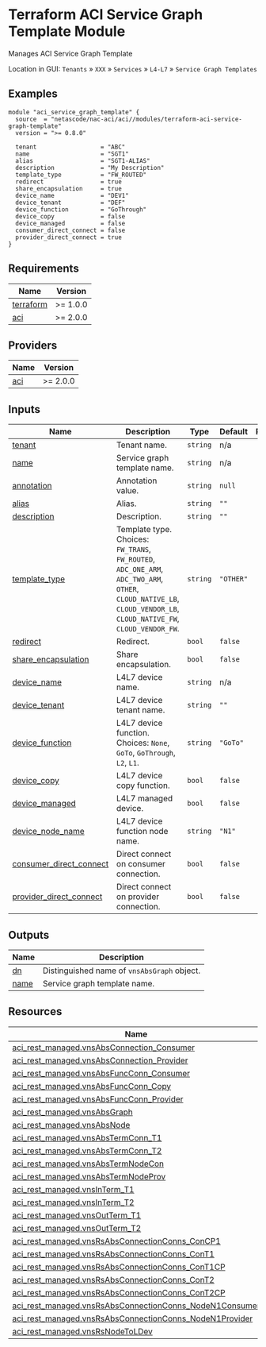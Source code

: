 <!-- BEGIN_TF_DOCS -->
# Terraform ACI Service Graph Template Module

Manages ACI Service Graph Template

Location in GUI:
`Tenants` » `XXX` » `Services` » `L4-L7` » `Service Graph Templates`

## Examples

```hcl
module "aci_service_graph_template" {
  source  = "netascode/nac-aci/aci//modules/terraform-aci-service-graph-template"
  version = ">= 0.8.0"

  tenant                  = "ABC"
  name                    = "SGT1"
  alias                   = "SGT1-ALIAS"
  description             = "My Description"
  template_type           = "FW_ROUTED"
  redirect                = true
  share_encapsulation     = true
  device_name             = "DEV1"
  device_tenant           = "DEF"
  device_function         = "GoThrough"
  device_copy             = false
  device_managed          = false
  consumer_direct_connect = false
  provider_direct_connect = true
}
```

## Requirements

| Name | Version |
|------|---------|
| <a name="requirement_terraform"></a> [terraform](#requirement\_terraform) | >= 1.0.0 |
| <a name="requirement_aci"></a> [aci](#requirement\_aci) | >= 2.0.0 |

## Providers

| Name | Version |
|------|---------|
| <a name="provider_aci"></a> [aci](#provider\_aci) | >= 2.0.0 |

## Inputs

| Name | Description | Type | Default | Required |
|------|-------------|------|---------|:--------:|
| <a name="input_tenant"></a> [tenant](#input\_tenant) | Tenant name. | `string` | n/a | yes |
| <a name="input_name"></a> [name](#input\_name) | Service graph template name. | `string` | n/a | yes |
| <a name="input_annotation"></a> [annotation](#input\_annotation) | Annotation value. | `string` | `null` | no |
| <a name="input_alias"></a> [alias](#input\_alias) | Alias. | `string` | `""` | no |
| <a name="input_description"></a> [description](#input\_description) | Description. | `string` | `""` | no |
| <a name="input_template_type"></a> [template\_type](#input\_template\_type) | Template type. Choices: `FW_TRANS`, `FW_ROUTED`, `ADC_ONE_ARM`, `ADC_TWO_ARM`, `OTHER`, `CLOUD_NATIVE_LB`, `CLOUD_VENDOR_LB`, `CLOUD_NATIVE_FW`, `CLOUD_VENDOR_FW`. | `string` | `"OTHER"` | no |
| <a name="input_redirect"></a> [redirect](#input\_redirect) | Redirect. | `bool` | `false` | no |
| <a name="input_share_encapsulation"></a> [share\_encapsulation](#input\_share\_encapsulation) | Share encapsulation. | `bool` | `false` | no |
| <a name="input_device_name"></a> [device\_name](#input\_device\_name) | L4L7 device name. | `string` | n/a | yes |
| <a name="input_device_tenant"></a> [device\_tenant](#input\_device\_tenant) | L4L7 device tenant name. | `string` | `""` | no |
| <a name="input_device_function"></a> [device\_function](#input\_device\_function) | L4L7 device function. Choices: `None`, `GoTo`, `GoThrough`, `L2`, `L1`. | `string` | `"GoTo"` | no |
| <a name="input_device_copy"></a> [device\_copy](#input\_device\_copy) | L4L7 device copy function. | `bool` | `false` | no |
| <a name="input_device_managed"></a> [device\_managed](#input\_device\_managed) | L4L7 managed device. | `bool` | `false` | no |
| <a name="input_device_node_name"></a> [device\_node\_name](#input\_device\_node\_name) | L4L7 device function node name. | `string` | `"N1"` | no |
| <a name="input_consumer_direct_connect"></a> [consumer\_direct\_connect](#input\_consumer\_direct\_connect) | Direct connect on consumer connection. | `bool` | `false` | no |
| <a name="input_provider_direct_connect"></a> [provider\_direct\_connect](#input\_provider\_direct\_connect) | Direct connect on provider connection. | `bool` | `false` | no |

## Outputs

| Name | Description |
|------|-------------|
| <a name="output_dn"></a> [dn](#output\_dn) | Distinguished name of `vnsAbsGraph` object. |
| <a name="output_name"></a> [name](#output\_name) | Service graph template name. |

## Resources

| Name | Type |
|------|------|
| [aci_rest_managed.vnsAbsConnection_Consumer](https://registry.terraform.io/providers/CiscoDevNet/aci/latest/docs/resources/rest_managed) | resource |
| [aci_rest_managed.vnsAbsConnection_Provider](https://registry.terraform.io/providers/CiscoDevNet/aci/latest/docs/resources/rest_managed) | resource |
| [aci_rest_managed.vnsAbsFuncConn_Consumer](https://registry.terraform.io/providers/CiscoDevNet/aci/latest/docs/resources/rest_managed) | resource |
| [aci_rest_managed.vnsAbsFuncConn_Copy](https://registry.terraform.io/providers/CiscoDevNet/aci/latest/docs/resources/rest_managed) | resource |
| [aci_rest_managed.vnsAbsFuncConn_Provider](https://registry.terraform.io/providers/CiscoDevNet/aci/latest/docs/resources/rest_managed) | resource |
| [aci_rest_managed.vnsAbsGraph](https://registry.terraform.io/providers/CiscoDevNet/aci/latest/docs/resources/rest_managed) | resource |
| [aci_rest_managed.vnsAbsNode](https://registry.terraform.io/providers/CiscoDevNet/aci/latest/docs/resources/rest_managed) | resource |
| [aci_rest_managed.vnsAbsTermConn_T1](https://registry.terraform.io/providers/CiscoDevNet/aci/latest/docs/resources/rest_managed) | resource |
| [aci_rest_managed.vnsAbsTermConn_T2](https://registry.terraform.io/providers/CiscoDevNet/aci/latest/docs/resources/rest_managed) | resource |
| [aci_rest_managed.vnsAbsTermNodeCon](https://registry.terraform.io/providers/CiscoDevNet/aci/latest/docs/resources/rest_managed) | resource |
| [aci_rest_managed.vnsAbsTermNodeProv](https://registry.terraform.io/providers/CiscoDevNet/aci/latest/docs/resources/rest_managed) | resource |
| [aci_rest_managed.vnsInTerm_T1](https://registry.terraform.io/providers/CiscoDevNet/aci/latest/docs/resources/rest_managed) | resource |
| [aci_rest_managed.vnsInTerm_T2](https://registry.terraform.io/providers/CiscoDevNet/aci/latest/docs/resources/rest_managed) | resource |
| [aci_rest_managed.vnsOutTerm_T1](https://registry.terraform.io/providers/CiscoDevNet/aci/latest/docs/resources/rest_managed) | resource |
| [aci_rest_managed.vnsOutTerm_T2](https://registry.terraform.io/providers/CiscoDevNet/aci/latest/docs/resources/rest_managed) | resource |
| [aci_rest_managed.vnsRsAbsConnectionConns_ConCP1](https://registry.terraform.io/providers/CiscoDevNet/aci/latest/docs/resources/rest_managed) | resource |
| [aci_rest_managed.vnsRsAbsConnectionConns_ConT1](https://registry.terraform.io/providers/CiscoDevNet/aci/latest/docs/resources/rest_managed) | resource |
| [aci_rest_managed.vnsRsAbsConnectionConns_ConT1CP](https://registry.terraform.io/providers/CiscoDevNet/aci/latest/docs/resources/rest_managed) | resource |
| [aci_rest_managed.vnsRsAbsConnectionConns_ConT2](https://registry.terraform.io/providers/CiscoDevNet/aci/latest/docs/resources/rest_managed) | resource |
| [aci_rest_managed.vnsRsAbsConnectionConns_ConT2CP](https://registry.terraform.io/providers/CiscoDevNet/aci/latest/docs/resources/rest_managed) | resource |
| [aci_rest_managed.vnsRsAbsConnectionConns_NodeN1Consumer](https://registry.terraform.io/providers/CiscoDevNet/aci/latest/docs/resources/rest_managed) | resource |
| [aci_rest_managed.vnsRsAbsConnectionConns_NodeN1Provider](https://registry.terraform.io/providers/CiscoDevNet/aci/latest/docs/resources/rest_managed) | resource |
| [aci_rest_managed.vnsRsNodeToLDev](https://registry.terraform.io/providers/CiscoDevNet/aci/latest/docs/resources/rest_managed) | resource |
<!-- END_TF_DOCS -->